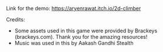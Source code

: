 Link for the demo: https://aryenrawat.itch.io/2d-climber

Credits:
- Some assets used in this game were provided by Brackeys (brackeys.com). Thank you for the amazing resources!
- Music was used in this by Aakash Gandhi Stealth
